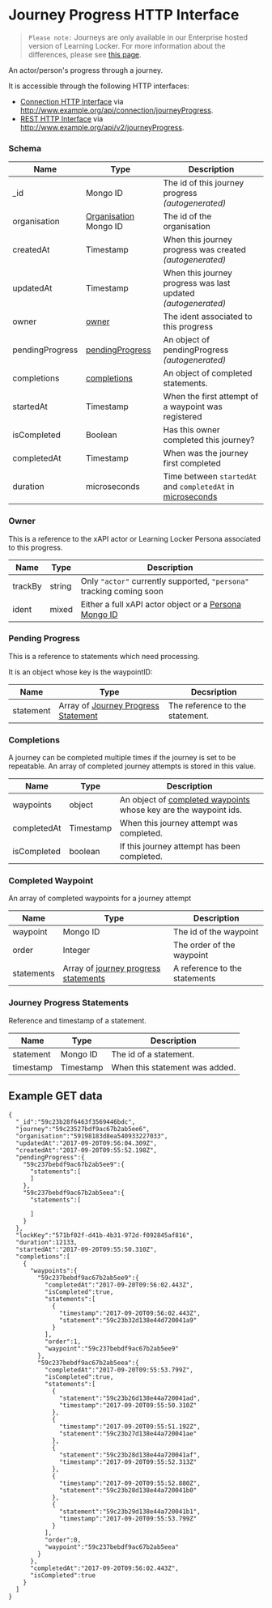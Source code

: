 ---
---

# Journey Progress HTTP Interface

> `Please note:` Journeys are only available in our Enterprise hosted version of Learning Locker. For more information about the differences, please see [this page](https://learninglocker.net/faqs/open-source-vs-saas-lrs/).

An actor/person's progress through a journey.

It is accessible through the following HTTP interfaces:

- [Connection HTTP Interface](../http-connection) via http://www.example.org/api/connection/journeyProgress.
- [REST HTTP Interface](../http-rest) via http://www.example.org/api/v2/journeyProgress.

### Schema

Name | Type | Description
--- | --- | ---
_id | Mongo ID | The id of this journey progress _(autogenerated)_
organisation| [Organisation](../http-organisations#schema) Mongo ID | The id of the organisation 
createdAt |  Timestamp | When this journey progress was created _(autogenerated)_
updatedAt |  Timestamp | When this journey progress was last updated _(autogenerated)_
owner | [owner](#owner) | The ident associated to this progress
pendingProgress | [pendingProgress](#pending-progress) | An object of pendingProgress _(autogenerated)_
completions | [completions](#completions) | An object of completed statements.
startedAt | Timestamp | When the first attempt of a waypoint was registered
isCompleted | Boolean | Has this owner completed this journey?
completedAt | Timestamp | When was the journey first completed
duration | microseconds | Time between `startedAt` and `completedAt` in [microseconds](https://en.wikipedia.org/wiki/Microsecond)


### Owner

This is a reference to the xAPI actor or Learning Locker Persona associated to this progress.

Name | Type | Description
--- | --- | ---
trackBy | string | Only `"actor"` currently supported, `"persona"` tracking coming soon
ident | mixed | Either a full xAPI actor object or a [Persona Mongo ID](../http-personas)

### Pending Progress

This is a reference to statements which need processing.

It is an object whose key is the waypointID:

Name | Type | Decsription
--- | --- | ---
statement | Array of [Journey Progress Statement](#journey-progress-statement) | The reference to the statement.

### Completions

A journey can be completed multiple times if the journey is set to be repeatable. An array of completed journey attempts is stored in this value.

Name | Type | Description
--- | --- | ---
waypoints | object | An object of [completed waypoints](#completed-waypoint) whose key are the waypoint ids.
completedAt | Timestamp | When this journey attempt was completed.
isCompleted | boolean | If this journey attempt has been completed. 


### Completed Waypoint

An array of completed waypoints for a journey attempt

Name | Type | Description
--- | --- | ---
waypoint | Mongo ID | The id of the waypoint
order | Integer | The order of the waypoint
statements | Array of [journey progress statements](#journey-progress-statements) | A reference to the statements

### Journey Progress Statements

Reference and timestamp of a statement.

Name | Type | Description
--- | --- | ---
statement | Mongo ID | The id of a statement.
timestamp | Timestamp | When this statement was added.

## Example GET data

```
{  
  "_id":"59c23b28f6463f3569446bdc",
  "journey":"59c23527bdf9ac67b2ab5ee6",
  "organisation":"59198183d8ea540933227033",
  "updatedAt":"2017-09-20T09:56:04.309Z",
  "createdAt":"2017-09-20T09:55:52.198Z",
  "pendingProgress":{  
    "59c237bebdf9ac67b2ab5ee9":{  
      "statements":[
      ]
    },
    "59c237bebdf9ac67b2ab5eea":{  
      "statements":[  

      ]
    }
  },
  "lockKey":"571bf02f-d41b-4b31-972d-f092845af816",
  "duration":12133,
  "startedAt":"2017-09-20T09:55:50.310Z",
  "completions":[  
    {  
      "waypoints":{  
        "59c237bebdf9ac67b2ab5ee9":{  
          "completedAt":"2017-09-20T09:56:02.443Z",
          "isCompleted":true,
          "statements":[  
            {  
              "timestamp":"2017-09-20T09:56:02.443Z",
              "statement":"59c23b32d138e44d720041a9"
            }
          ],
          "order":1,
          "waypoint":"59c237bebdf9ac67b2ab5ee9"
        },
        "59c237bebdf9ac67b2ab5eea":{  
          "completedAt":"2017-09-20T09:55:53.799Z",
          "isCompleted":true,
          "statements":[  
            {  
              "statement":"59c23b26d138e44a720041ad",
              "timestamp":"2017-09-20T09:55:50.310Z"
            },
            {  
              "timestamp":"2017-09-20T09:55:51.192Z",
              "statement":"59c23b27d138e44a720041ae"
            },
            {  
              "statement":"59c23b28d138e44a720041af",
              "timestamp":"2017-09-20T09:55:52.313Z"
            },
            {  
              "timestamp":"2017-09-20T09:55:52.880Z",
              "statement":"59c23b28d138e44a720041b0"
            },
            {  
              "statement":"59c23b29d138e44a720041b1",
              "timestamp":"2017-09-20T09:55:53.799Z"
            }
          ],
          "order":0,
          "waypoint":"59c237bebdf9ac67b2ab5eea"
        }
      },
      "completedAt":"2017-09-20T09:56:02.443Z",
      "isCompleted":true
    }
  ]
}
```
